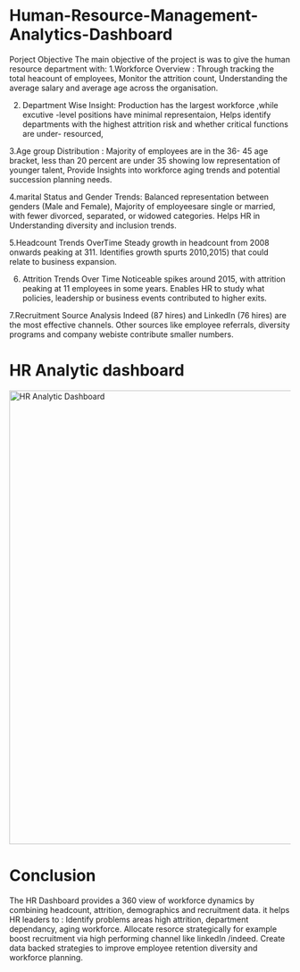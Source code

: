 # Human-Resource-Management-Analytics-Dashboard

Porject Objective
The main objective of the project is was to give the human resource department with:
1.Workforce Overview :
  Through tracking the total heacount of employees,
  Monitor the attrition count,
  Understanding the average salary and average age across the organisation.

2. Department Wise Insight:
   Production has the largest workforce ,while excutive -level positions have minimal representaion,
   Helps identify departments with the highest attrition risk and whether critical functions are under- resourced,

3.Age group Distribution :
   Majority of employees are in the 36- 45 age bracket, less than 20 percent are under 35 showing low representation of younger talent,
   Provide Insights into workforce aging trends and potential succession planning needs.
   
   
4.marital Status and Gender Trends:
Balanced representation between genders (Male and Female),
Majority of employeesare single or married, with fewer divorced, separated, or widowed categories.
Helps HR in Understanding diversity and inclusion trends.

5.Headcount Trends OverTime
Steady growth in headcount from 2008 onwards peaking at 311.
Identifies growth spurts 2010,2015) that could relate to business expansion.

6. Attrition Trends Over Time
Noticeable spikes around 2015, with attrition peaking at 11 employees in some years.
Enables HR to study what policies, leadership or business events contributed to higher exits.

7.Recruitment Source Analysis
Indeed (87 hires) and LinkedIn (76 hires) are the most effective channels.
Other sources  like employee referrals, diversity programs and company webiste contribute smaller numbers.

# HR Analytic dashboard

 <img width="1780" height="812" alt="HR Analytic Dashboard" src="https://https://github.com/Tafadzwa740/Human-Resource-Management-Analytics-Dashboard/blob/main/HR%20Dashboard%20report.png" />    


# Conclusion
The HR Dashboard provides a 360 view of workforce dynamics by combining headcount, attrition, demographics and recruitment data. it helps HR leaders to :
Identify problems areas high attrition, department dependancy, aging workforce.
Allocate resorce strategically for example boost recruitment via high performing channel like linkedIn /indeed.
Create data backed strategies to improve employee retention  diversity and workforce planning.



 

